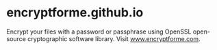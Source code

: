 # encryptforme.github.io  
Encrypt your files with a password or passphrase using OpenSSL open-source cryptographic software library.
Visit www.encryptforme.com.  
